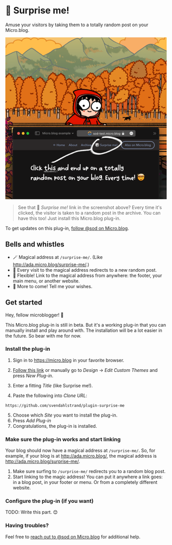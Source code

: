# 🎲 Surprise me!

Amuse your visitors by taking them to a totally random post on your Micro.blog.

![](./docs/screenshot.png)

> See that 🎲 *Surprise me!* link in the screenshot above? Every time it's clicked, the visitor is taken to a random post in the archive. You can have this too! Just install this Micro.blog plug-in.

To get updates on this plug-in, [follow @sod on Micro.blog](https://micro.blog/sod).

## Bells and whistles

* 🪄 Magical address at `/surprise-me/`. (Like http://ada.micro.blog/surprise-me/.)
* 🎲 Every visit to the magical address redirects to a new random post.
* 💪 Flexible! Link to the magical address from anywhere: the footer, your main menu, or another website.
* 🎁 More to come! Tell me your wishes.

## Get started

Hey, fellow microblogger! 👋

This Micro.blog plug-in is still in beta. But it's a working plug-in that you can manually install and play around with. The installation will be a lot easier in the future. So bear with me for now.

### Install the plug-in

1. Sign in to https://micro.blog in your favorite browser.

2. [Follow this link](https://micro.blog/account/themes/new?plugin=1) or manually go to *Design* → *Edit Custom Themes* and press *New Plug-in*.
3. Enter a fitting *Title* (like Surprise me!).
4. Paste the following into *Clone URL*:
```
https://github.com/svendahlstrand/plugin-surprise-me
```
5. Choose which *Site* you want to install the plug-in.
6. Press *Add Plug-in*
7. Congratulations, the plug-in is installed.

### Make sure the plug-in works and start linking

Your blog should now have a magical address at `/surprise-me/`. So, for example, if your blog is at http://ada.micro.blog/, the magical address is http://ada.micro.blog/surprise-me/.

1. Make sure surfing to `/surprise-me/` redirects you to a random blog post.
2. Start linking to the magic address! You can put it anywhere a link goes: in a blog post, in your footer or menu. Or from a completely different website.

### Configure the plug-in (if you want)

TODO: Write this part. 😊

### Having troubles?

Feel free to [reach out to @sod on Micro.blog](https://micro.blog/sod) for additional help.
